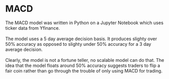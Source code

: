 # MACD
The MACD model was written in Python on a Jupyter Notebook which uses ticker data from Yfinance. <br> <br> The model uses a 5 day average decision basis. It produces slighty over 50% accuracy as opposed to slighty under 50% accuracy for a 3 day average decision. <br> <br> Clearly, the model is not a fortune teller, no scalable model can do that. The idea that the model floats around 50% accuracy suggests traders to flip a fair coin rather than go through the trouble of only using MACD for trading.
